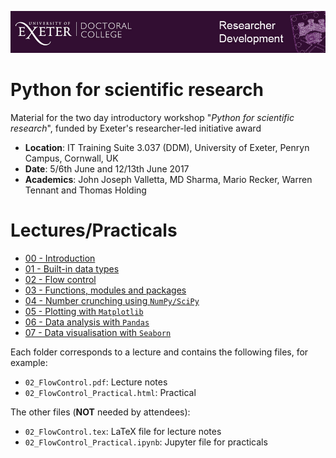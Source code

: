 ![logo](images/logo.jpg)
# Python for scientific research

Material for the two day introductory workshop "*Python for scientific research*", funded by Exeter's researcher-led initiative award

* **Location**: IT Training Suite 3.037 (DDM), University of Exeter, Penryn Campus, Cornwall, UK
* **Date**: 5/6th June and 12/13th June 2017
* **Academics**: John Joseph Valletta, MD Sharma, Mario Recker, Warren Tennant and Thomas Holding

# Lectures/Practicals
* [00 - Introduction](00_Introduction/)
* [01 - Built-in data types](01_DataTypes/)
* [02 - Flow control](02_FlowControl/)
* [03 - Functions, modules and packages](03_FunctionsModules/)
* [04 - Number crunching using `NumPy/SciPy`](04_NumpyScipy/)
* [05 - Plotting with `Matplotlib`](05_Matplotlib/)
* [06 - Data analysis with `Pandas`](06_Pandas/)
* [07 - Data visualisation with `Seaborn`](07_Seaborn/)

Each folder corresponds to a lecture and contains the following files, for example:

* `02_FlowControl.pdf`: Lecture notes
* `02_FlowControl_Practical.html`: Practical

The other files (**NOT** needed by attendees):
* `02_FlowControl.tex`: LaTeX file for lecture notes
* `02_FlowControl_Practical.ipynb`: Jupyter file for practicals


